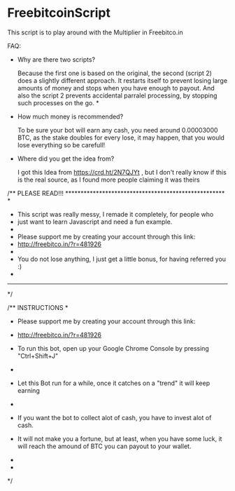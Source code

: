 # FreebitcoinScript
This script is to play around with the Multiplier in Freebitco.in

FAQ:  

* Why are there two scripts? 

  Because the first one is based on the original, the second (script 2) does a slightly different approach. It restarts itself to prevent losing large amounts of money and stops when you have enough to payout. And also the script 2 prevents accidental parralel processing, by stopping such processes on the go. *
    
* How much money is recommended? 
    
   To be sure your bot will earn any cash, you need around 0.00003000 BTC, as the stake doubles for every lose, it may happen, that you would lose everything so be carefull! 
    
* Where did you get the idea from? 

   I got this Idea from https://crd.ht/2N7QJYt , but I don't really know if this is the real source, as I found more people claiming it was theirs 

/**     PLEASE READ!!!      ****************************************************
 *
 * This script was really messy, I remade it completely, for people who
 * just want to learn Javascript and need a fun example.
 *
 *  Please support me by creating your account through this link:
 *  http://freebitco.in/?r=481926
 *
 *  You do not lose anything, I just get a little bonus, for having referred you :)
 *
 * ******************************************************************************
 */

/**     INSTRUCTIONS
 *
 *  Please support me by creating your account through this link:
 *  http://freebitco.in/?r=481926
 
 * To run this bot, open up your Google Chrome Console by pressing "Ctrl+Shift+J"
 *
 * Let this Bot run for a while, once it catches on a "trend" it will keep earning
 *
 *  If you want the bot to collect alot of cash, you have to invest alot of cash.
 *  It will not make you a fortune, but at least, when you have some luck, it will reach the amound of BTC you can payout to your wallet.
 *
 *
 */
